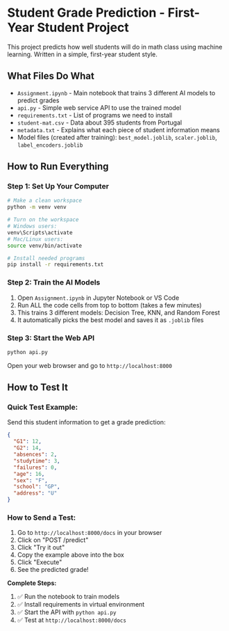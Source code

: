 # Student Grade Prediction - First-Year Student Project

This project predicts how well students will do in math class using machine learning. Written in a simple, first-year student style.

## What Files Do What

- `Assignment.ipynb` - Main notebook that trains 3 different AI models to predict grades
- `api.py` - Simple web service API to use the trained model 
- `requirements.txt` - List of programs we need to install
- `student-mat.csv` - Data about 395 students from Portugal
- `metadata.txt` - Explains what each piece of student information means
- Model files (created after training): `best_model.joblib`, `scaler.joblib`, `label_encoders.joblib`

## How to Run Everything

### Step 1: Set Up Your Computer
```bash
# Make a clean workspace
python -m venv venv

# Turn on the workspace
# Windows users:
venv\Scripts\activate
# Mac/Linux users:
source venv/bin/activate

# Install needed programs
pip install -r requirements.txt
```

### Step 2: Train the AI Models
1. Open `Assignment.ipynb` in Jupyter Notebook or VS Code
2. Run ALL the code cells from top to bottom (takes a few minutes)
3. This trains 3 different models: Decision Tree, KNN, and Random Forest
4. It automatically picks the best model and saves it as `.joblib` files



### Step 3: Start the Web API
```bash
python api.py
```

Open your web browser and go to `http://localhost:8000`


## How to Test It

### Quick Test Example:
Send this student information to get a grade prediction:
```json
{
  "G1": 12,
  "G2": 14,
  "absences": 2,
  "studytime": 3,
  "failures": 0,
  "age": 16,
  "sex": "F",
  "school": "GP",
  "address": "U"
}
```

### How to Send a Test:
1. Go to `http://localhost:8000/docs` in your browser
2. Click on "POST /predict"
3. Click "Try it out"
4. Copy the example above into the box
5. Click "Execute"
6. See the predicted grade!


**Complete Steps:**
1. ✅ Run the notebook to train models
2. ✅ Install requirements in virtual environment  
3. ✅ Start the API with `python api.py`
4. ✅ Test at `http://localhost:8000/docs`
